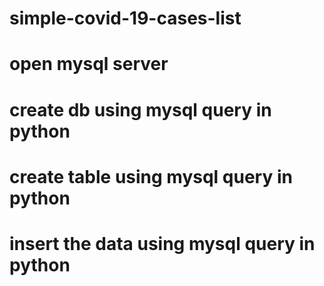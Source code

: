 # simple-covid-19-cases-list
# open mysql server
# create db using mysql query in python
# create table using mysql query in python
# insert the data using mysql query in python
